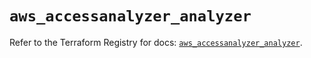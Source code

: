 # `aws_accessanalyzer_analyzer`

Refer to the Terraform Registry for docs: [`aws_accessanalyzer_analyzer`](https://registry.terraform.io/providers/hashicorp/aws/5.100.0/docs/resources/accessanalyzer_analyzer).
